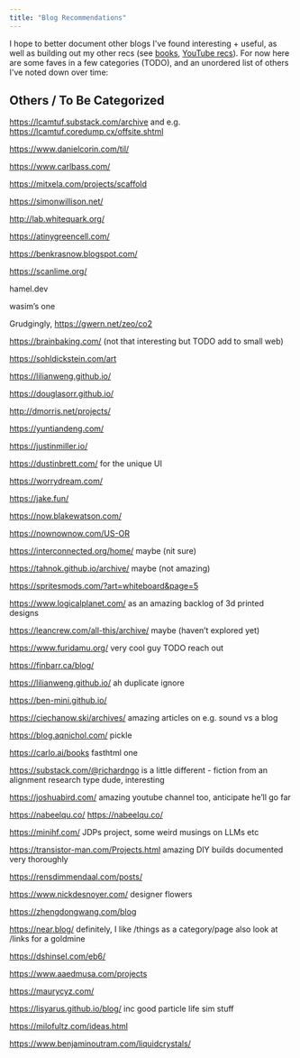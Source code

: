 ```yaml
---
title: "Blog Recommendations"
---
```


I hope to better document other blogs I've found interesting + useful, as well as building out my other recs (see [books](/books), [YouTube recs](/yt)). For now here are some faves in a few categories (TODO), and an unordered list of others I've noted down over time:

## Others / To Be Categorized

https://lcamtuf.substack.com/archive and e.g. https://lcamtuf.coredump.cx/offsite.shtml

https://www.danielcorin.com/til/

https://www.carlbass.com/

https://mitxela.com/projects/scaffold

https://simonwillison.net/

http://lab.whitequark.org/

https://atinygreencell.com/

https://benkrasnow.blogspot.com/

https://scanlime.org/ 

hamel.dev

wasim’s one

Grudgingly, https://gwern.net/zeo/co2

https://brainbaking.com/ (not that interesting but TODO add to small web)

https://sohldickstein.com/art

https://lilianweng.github.io/

https://douglasorr.github.io/

http://dmorris.net/projects/

https://yuntiandeng.com/

https://justinmiller.io/

https://dustinbrett.com/ for the unique UI

https://worrydream.com/

https://jake.fun/

https://now.blakewatson.com/

https://nownownow.com/US-OR 

https://interconnected.org/home/ maybe (nit sure)

https://tahnok.github.io/archive/ maybe (not amazing)

https://spritesmods.com/?art=whiteboard&page=5

https://www.logicalplanet.com/ as an amazing backlog of 3d printed designs

https://leancrew.com/all-this/archive/ maybe (haven’t explored yet)

https://www.furidamu.org/ very cool guy TODO reach out

https://finbarr.ca/blog/

https://lilianweng.github.io/ ah duplicate ignore

https://ben-mini.github.io/

https://ciechanow.ski/archives/ amazing articles on e.g. sound vs a blog

https://blog.aqnichol.com/ pickle

https://carlo.ai/books fasthtml one

https://substack.com/@richardngo is a little different - fiction from an alignment research type dude, interesting

https://joshuabird.com/ amazing youtube channel too, anticipate he’ll go far

https://nabeelqu.co/ https://nabeelqu.co/

https://minihf.com/ JDPs project, some weird musings on LLMs etc

https://transistor-man.com/Projects.html amazing DIY builds documented very thoroughly

https://rensdimmendaal.com/posts/

https://www.nickdesnoyer.com/ designer flowers

https://zhengdongwang.com/blog

https://near.blog/ definitely, I like /things as a category/page also look at /links for a goldmine

https://dshinsel.com/eb6/

https://www.aaedmusa.com/projects

https://maurycyz.com/

https://lisyarus.github.io/blog/ inc good particle life sim stuff

https://milofultz.com/ideas.html

https://www.benjaminoutram.com/liquidcrystals/